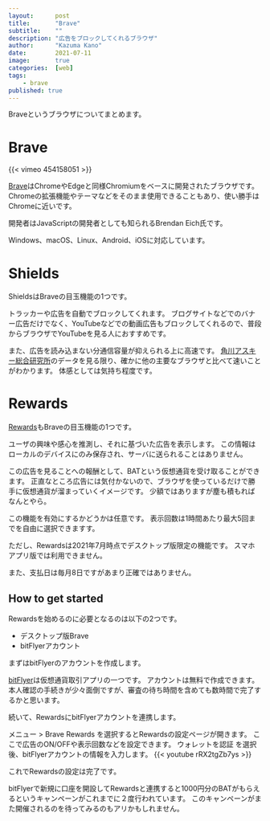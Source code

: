 ```yaml
---
layout:      post
title:       "Brave"
subtitle:    ""
description: "広告をブロックしてくれるブラウザ"
author:      "Kazuma Kano"
date:        2021-07-11
image:       true
categories:  [web]
tags:
    - brave
published: true
---
```


Braveというブラウザについてまとめます。

# Brave
{{< vimeo 454158051 >}}

[Brave](https://brave.com/ja/)はChromeやEdgeと同様Chromiumをベースに開発されたブラウザです。
Chromeの拡張機能やテーマなどをそのまま使用できることもあり、使い勝手はChromeに近いです。

開発者はJavaScriptの開発者としても知られるBrendan Eich氏です。

Windows、macOS、Linux、Android、iOSに対応しています。

# Shields
ShieldsはBraveの目玉機能の1つです。

トラッカーや広告を自動でブロックしてくれます。
ブログサイトなどでのバナー広告だけでなく、YouTubeなどでの動画広告もブロックしてくれるので、普段からブラウザでYouTubeを見る人におすすめです。

また、広告を読み込まない分通信容量が抑えられる上に高速です。
[角川アスキー総合研究所](https://www.lab-kadokawa.com/release/pdf/149.pdf)のデータを見る限り、確かに他の主要なブラウザと比べて速いことがわかります。
体感としては気持ち程度です。

# Rewards
[Rewards](https://brave.com/ja/brave-rewards/)もBraveの目玉機能の1つです。

ユーザの興味や感心を推測し、それに基づいた広告を表示します。
この情報はローカルのデバイスにのみ保存され、サーバに送られることはありません。

この広告を見ることへの報酬として、BATという仮想通貨を受け取ることができます。
正直なところ広告には気付かないので、ブラウザを使っているだけで勝手に仮想通貨が溜まっていくイメージです。
少額ではありますが塵も積もればなんとやら。

この機能を有効にするかどうかは任意です。
表示回数は1時間あたり最大5回までを自由に選択できますす。

ただし、Rewardsは2021年7月時点でデスクトップ版限定の機能です。
スマホアプリ版では利用できません。

また、支払日は毎月8日ですがあまり正確ではありません。

## How to get started
Rewardsを始めるのに必要となるのは以下の2つです。
- デスクトップ版Brave
- bitFlyerアカウント

まずはbitFlyerのアカウントを作成します。

[bitFlyer](https://bitflyer.com/ja-jp/)は仮想通貨取引アプリの一つです。
アカウントは無料で作成できます。
本人確認の手続きが少々面倒ですが、審査の待ち時間を含めても数時間で完了するかと思います。

続いて、RewardsにbitFlyerアカウントを連携します。

メニュー > Brave Rewards を選択するとRewardsの設定ページが開きます。
ここで広告のON/OFFや表示回数などを設定できます。
ウォレットを認証 を選択後、bitFlyerアカウントの情報を入力します。
{{< youtube rRX2tgZb7ys >}}

これでRewardsの設定は完了です。

bitFlyerで新規に口座を開設してRewardsと連携すると1000円分のBATがもらえるというキャンペーンがこれまでに２度行われています。
このキャンペーンがまた開催されるのを待ってみるのもアリかもしれません。